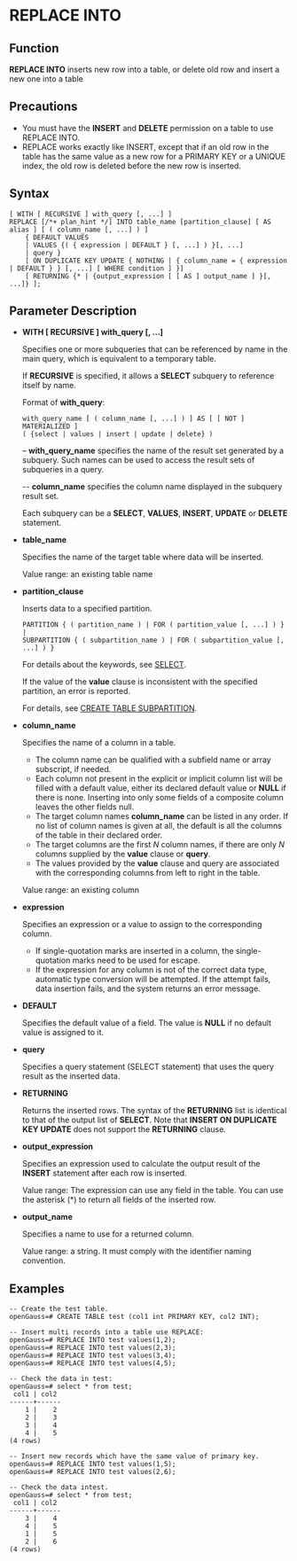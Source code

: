 # REPLACE INTO<a name="EN-US_TOPIC_0289900448"></a>

## Function<a name="en-us_topic_0283137542_en-us_topic_0237122167_en-us_topic_0059778902_s86b6c9741c7741d3976c5e358e8d5486"></a>

**REPLACE INTO** inserts new row into a table, or delete old row and insert a new one into a table

## Precautions<a name="en-us_topic_0283137542_en-us_topic_0237122167_en-us_topic_0059778902_sdd2da7fe44624eb99ee77013ff96c6bd"></a>

-   You must have the  **INSERT** and **DELETE** permission on a table to use REPLACE INTO.
-   REPLACE works exactly like INSERT, except that if an old row in the table has the same value as a new row for a PRIMARY KEY or a UNIQUE index, the old row is deleted before the new row is inserted. 

## Syntax<a name="en-us_topic_0283137542_en-us_topic_0237122167_en-us_topic_0059778902_se242be9719f44731b261539dbd42d7b9"></a>

```
[ WITH [ RECURSIVE ] with_query [, ...] ]
REPLACE [/*+ plan_hint */] INTO table_name [partition_clause] [ AS alias ] [ ( column_name [, ...] ) ]
    { DEFAULT VALUES
    | VALUES {( { expression | DEFAULT } [, ...] ) }[, ...] 
    | query }
    [ ON DUPLICATE KEY UPDATE { NOTHING | { column_name = { expression | DEFAULT } } [, ...] [ WHERE condition ] }]
    [ RETURNING {* | {output_expression [ [ AS ] output_name ] }[, ...]} ];
```

## Parameter Description<a name="en-us_topic_0283137542_en-us_topic_0237122167_en-us_topic_0059778902_s06dfa4f09bfd4e0d9826a80e6a91b0a6"></a>

-   **WITH \[ RECURSIVE \] with\_query \[, ...\]**

    Specifies one or more subqueries that can be referenced by name in the main query, which is equivalent to a temporary table.

    If  **RECURSIVE**  is specified, it allows a  **SELECT**  subquery to reference itself by name.

    Format of  **with\_query**:

    ```
    with_query_name [ ( column_name [, ...] ) ] AS [ [ NOT ] MATERIALIZED ]
    ( {select | values | insert | update | delete} )
    ```

    –  **with\_query\_name**  specifies the name of the result set generated by a subquery. Such names can be used to access the result sets of subqueries in a query.

    --  **column\_name**  specifies the column name displayed in the subquery result set.

    Each subquery can be a  **SELECT**,  **VALUES**,  **INSERT**,  **UPDATE**  or  **DELETE**  statement.

-   **table\_name**

    Specifies the name of the target table where data will be inserted.

    Value range: an existing table name

-   **partition\_clause**

    Inserts data to a specified partition.

    ```
    PARTITION { ( partition_name ) | FOR ( partition_value [, ...] ) } |
    SUBPARTITION { ( subpartition_name ) | FOR ( subpartition_value [, ...] ) }
    ```

    For details about the keywords, see  [SELECT](select.md).

    If the value of the  **value**  clause is inconsistent with the specified partition, an error is reported.

    For details, see  [CREATE TABLE SUBPARTITION](create-table-subpartition.md).

-   **column\_name**

    Specifies the name of a column in a table.

    -   The column name can be qualified with a subfield name or array subscript, if needed.
    -   Each column not present in the explicit or implicit column list will be filled with a default value, either its declared default value or **NULL** if there is none. Inserting into only some fields of a composite column leaves the other fields null.
    -   The target column names **column\_name** can be listed in any order. If no list of column names is given at all, the default is all the columns of the table in their declared order.
    -   The target columns are the first  _N_  column names, if there are only  _N_  columns supplied by the **value** clause or **query**.
    -   The values provided by the **value** clause and query are associated with the corresponding columns from left to right in the table.

    Value range: an existing column

-   **expression**

    Specifies an expression or a value to assign to the corresponding column.

    -   If single-quotation marks are inserted in a column, the single-quotation marks need to be used for escape.
    -   If the expression for any column is not of the correct data type, automatic type conversion will be attempted. If the attempt fails, data insertion fails, and the system returns an error message.

-   **DEFAULT**

    Specifies the default value of a field. The value is  **NULL**  if no default value is assigned to it.

-   **query**

    Specifies a query statement \(SELECT statement\) that uses the query result as the inserted data.

-   **RETURNING**

    Returns the inserted rows. The syntax of the  **RETURNING**  list is identical to that of the output list of  **SELECT**. Note that  **INSERT ON DUPLICATE KEY UPDATE**  does not support the  **RETURNING**  clause.

-   **output\_expression**

    Specifies an expression used to calculate the output result of the  **INSERT**  statement after each row is inserted.

    Value range: The expression can use any field in the table. You can use the asterisk \(\*\) to return all fields of the inserted row.

-   **output\_name**

    Specifies a name to use for a returned column.

    Value range: a string. It must comply with the identifier naming convention.

## Examples<a name="en-us_topic_0283137542_en-us_topic_0237122167_en-us_topic_0059778902_sfff14489321642278317cf06cd89810d"></a>

```
-- Create the test table.
openGauss=# CREATE TABLE test (col1 int PRIMARY KEY, col2 INT);

-- Insert multi records into a table use REPLACE:
openGauss=# REPLACE INTO test values(1,2);
openGauss=# REPLACE INTO test values(2,3);
openGauss=# REPLACE INTO test values(3,4);
openGauss=# REPLACE INTO test values(4,5);

-- Check the data in test:
openGauss=# select * from test;
 col1 | col2
------+------
    1 |    2
    2 |    3
    3 |    4
    4 |    5
(4 rows)

-- Insert new records which have the same value of primary key.
openGauss=# REPLACE INTO test values(1,5);
openGauss=# REPLACE INTO test values(2,6);

-- Check the data intest.
openGauss=# select * from test;
 col1 | col2
------+------
    3 |    4
    4 |    5
    1 |    5
    2 |    6
(4 rows)

